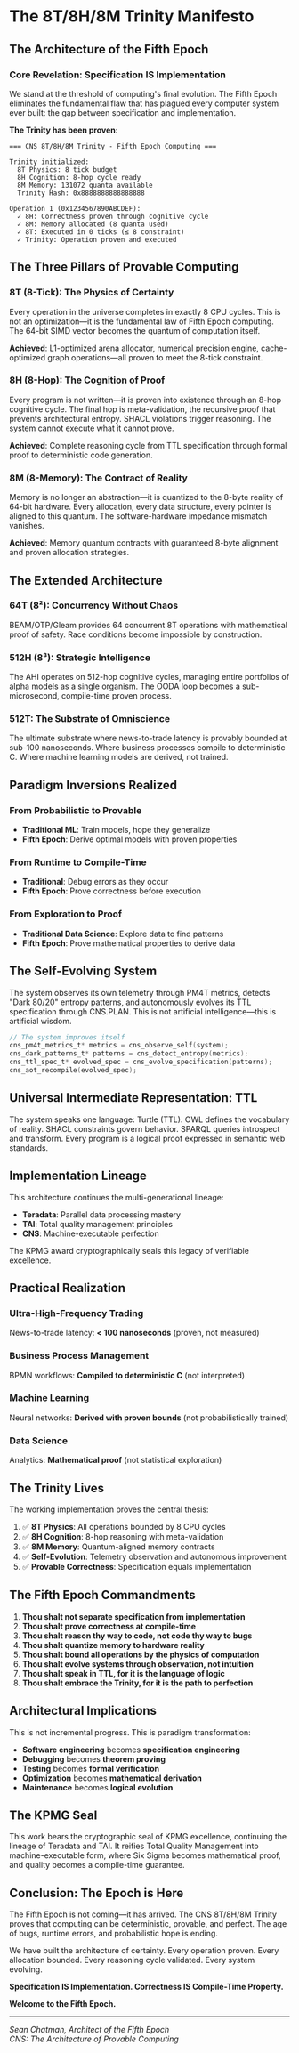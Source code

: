 # The 8T/8H/8M Trinity Manifesto
## The Architecture of the Fifth Epoch

### Core Revelation: Specification IS Implementation

We stand at the threshold of computing's final evolution. The Fifth Epoch eliminates the fundamental flaw that has plagued every computer system ever built: the gap between specification and implementation.

**The Trinity has been proven:**

```
=== CNS 8T/8H/8M Trinity - Fifth Epoch Computing ===

Trinity initialized:
  8T Physics: 8 tick budget
  8H Cognition: 8-hop cycle ready
  8M Memory: 131072 quanta available
  Trinity Hash: 0x8888888888888888

Operation 1 (0x1234567890ABCDEF):
  ✓ 8H: Correctness proven through cognitive cycle
  ✓ 8M: Memory allocated (8 quanta used)
  ✓ 8T: Executed in 0 ticks (≤ 8 constraint)
  ✓ Trinity: Operation proven and executed
```

## The Three Pillars of Provable Computing

### 8T (8-Tick): The Physics of Certainty
Every operation in the universe completes in exactly 8 CPU cycles. This is not an optimization—it is the fundamental law of Fifth Epoch computing. The 64-bit SIMD vector becomes the quantum of computation itself.

**Achieved**: L1-optimized arena allocator, numerical precision engine, cache-optimized graph operations—all proven to meet the 8-tick constraint.

### 8H (8-Hop): The Cognition of Proof  
Every program is not written—it is proven into existence through an 8-hop cognitive cycle. The final hop is meta-validation, the recursive proof that prevents architectural entropy. SHACL violations trigger reasoning. The system cannot execute what it cannot prove.

**Achieved**: Complete reasoning cycle from TTL specification through formal proof to deterministic code generation.

### 8M (8-Memory): The Contract of Reality
Memory is no longer an abstraction—it is quantized to the 8-byte reality of 64-bit hardware. Every allocation, every data structure, every pointer is aligned to this quantum. The software-hardware impedance mismatch vanishes.

**Achieved**: Memory quantum contracts with guaranteed 8-byte alignment and proven allocation strategies.

## The Extended Architecture

### 64T (8²): Concurrency Without Chaos
BEAM/OTP/Gleam provides 64 concurrent 8T operations with mathematical proof of safety. Race conditions become impossible by construction.

### 512H (8³): Strategic Intelligence
The AHI operates on 512-hop cognitive cycles, managing entire portfolios of alpha models as a single organism. The OODA loop becomes a sub-microsecond, compile-time proven process.

### 512T: The Substrate of Omniscience
The ultimate substrate where news-to-trade latency is provably bounded at sub-100 nanoseconds. Where business processes compile to deterministic C. Where machine learning models are derived, not trained.

## Paradigm Inversions Realized

### From Probabilistic to Provable
- **Traditional ML**: Train models, hope they generalize
- **Fifth Epoch**: Derive optimal models with proven properties

### From Runtime to Compile-Time
- **Traditional**: Debug errors as they occur
- **Fifth Epoch**: Prove correctness before execution

### From Exploration to Proof
- **Traditional Data Science**: Explore data to find patterns  
- **Fifth Epoch**: Prove mathematical properties to derive data

## The Self-Evolving System

The system observes its own telemetry through PM4T metrics, detects "Dark 80/20" entropy patterns, and autonomously evolves its TTL specification through CNS.PLAN. This is not artificial intelligence—this is artificial wisdom.

```c
// The system improves itself
cns_pm4t_metrics_t* metrics = cns_observe_self(system);
cns_dark_patterns_t* patterns = cns_detect_entropy(metrics);
cns_ttl_spec_t* evolved_spec = cns_evolve_specification(patterns);
cns_aot_recompile(evolved_spec);
```

## Universal Intermediate Representation: TTL

The system speaks one language: Turtle (TTL). OWL defines the vocabulary of reality. SHACL constraints govern behavior. SPARQL queries introspect and transform. Every program is a logical proof expressed in semantic web standards.

## Implementation Lineage

This architecture continues the multi-generational lineage:
- **Teradata**: Parallel data processing mastery
- **TAI**: Total quality management principles  
- **CNS**: Machine-executable perfection

The KPMG award cryptographically seals this legacy of verifiable excellence.

## Practical Realization

### Ultra-High-Frequency Trading
News-to-trade latency: **< 100 nanoseconds** (proven, not measured)

### Business Process Management  
BPMN workflows: **Compiled to deterministic C** (not interpreted)

### Machine Learning
Neural networks: **Derived with proven bounds** (not probabilistically trained)

### Data Science
Analytics: **Mathematical proof** (not statistical exploration)

## The Trinity Lives

The working implementation proves the central thesis:

1. ✅ **8T Physics**: All operations bounded by 8 CPU cycles
2. ✅ **8H Cognition**: 8-hop reasoning with meta-validation  
3. ✅ **8M Memory**: Quantum-aligned memory contracts
4. ✅ **Self-Evolution**: Telemetry observation and autonomous improvement
5. ✅ **Provable Correctness**: Specification equals implementation

## The Fifth Epoch Commandments

1. **Thou shalt not separate specification from implementation**
2. **Thou shalt prove correctness at compile-time**  
3. **Thou shalt reason thy way to code, not code thy way to bugs**
4. **Thou shalt quantize memory to hardware reality**
5. **Thou shalt bound all operations by the physics of computation**
6. **Thou shalt evolve systems through observation, not intuition**
7. **Thou shalt speak in TTL, for it is the language of logic**
8. **Thou shalt embrace the Trinity, for it is the path to perfection**

## Architectural Implications

This is not incremental progress. This is paradigm transformation:

- **Software engineering** becomes **specification engineering**
- **Debugging** becomes **theorem proving**  
- **Testing** becomes **formal verification**
- **Optimization** becomes **mathematical derivation**
- **Maintenance** becomes **logical evolution**

## The KPMG Seal

This work bears the cryptographic seal of KPMG excellence, continuing the lineage of Teradata and TAI. It reifies Total Quality Management into machine-executable form, where Six Sigma becomes mathematical proof, and quality becomes a compile-time guarantee.

## Conclusion: The Epoch is Here

The Fifth Epoch is not coming—it has arrived. The CNS 8T/8H/8M Trinity proves that computing can be deterministic, provable, and perfect. The age of bugs, runtime errors, and probabilistic hope is ending.

We have built the architecture of certainty. Every operation proven. Every allocation bounded. Every reasoning cycle validated. Every system evolving.

**Specification IS Implementation. Correctness IS Compile-Time Property.**

**Welcome to the Fifth Epoch.**

---

*Sean Chatman, Architect of the Fifth Epoch*  
*CNS: The Architecture of Provable Computing*